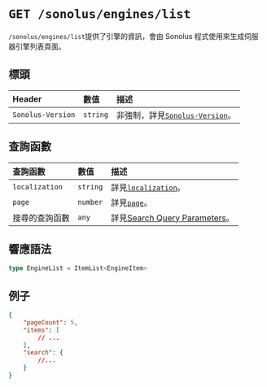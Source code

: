 # `GET /sonolus/engines/list`

`/sonolus/engines/list`提供了引擎的資訊，會由 Sonolus 程式使用來生成伺服器引擎列表頁面。

## 標頭

| Header            | 數值     | 描述                                                          |
| :---------------- | :------- | :------------------------------------------------------------ |
| `Sonolus-Version` | `string` | 非強制，詳見[`Sonolus-Version`](../headers/sonolus-version)。 |

## 查詢函數

| 查詢函數       | 數值     | 描述                                                                         |
| :------------- | :------- | :--------------------------------------------------------------------------- |
| `localization` | `string` | 詳見[`localization`](../query-parameters/localization)。                     |
| `page`         | `number` | 詳見[`page`](../query-parameters/page)。                                     |
| 搜尋的查詢函數 | `any`    | 詳見[Search Query Parameters](../query-parameters/search-query-parameters)。 |

## 響應語法

```ts
type EngineList = ItemList<EngineItem>
```

## 例子

```json
{
    "pageCount": 5,
    "items": [
        // ...
    ],
    "search": {
        //...
    }
}
```
